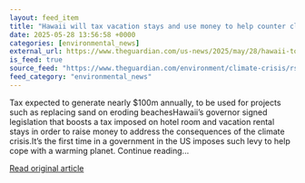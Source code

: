 ```yaml
---
layout: feed_item
title: "Hawaii will tax vacation stays and use money to help counter climate crisis"
date: 2025-05-28 13:56:58 +0000
categories: [environmental_news]
external_url: https://www.theguardian.com/us-news/2025/may/28/hawaii-tourist-tax-vacation-climate-crisis
is_feed: true
source_feed: "https://www.theguardian.com/environment/climate-crisis/rss"
feed_category: "environmental_news"
---
```


Tax expected to generate nearly $100m annually, to be used for projects such as replacing sand on eroding beachesHawaii’s governor signed legislation that boosts a tax imposed on hotel room and vacation rental stays in order to raise money to address the consequences of the climate crisis.It’s the first time in a government in the US imposes such levy to help cope with a warming planet. Continue reading...

[Read original article](https://www.theguardian.com/us-news/2025/may/28/hawaii-tourist-tax-vacation-climate-crisis)
